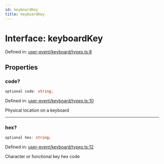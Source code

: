```yaml
---
id: keyboardKey
title: keyboardKey
---
```


<!-- DO NOT EDIT: this page is autogenerated from the type comments -->

# Interface: keyboardKey

Defined in: [user-event/keyboard/types.ts:8](https://github.com/crutchcorn/cli-testing-library/blob/main/packages/cli-testing-library/src/user-event/keyboard/types.ts#L8)

## Properties

### code?

```ts
optional code: string;
```

Defined in: [user-event/keyboard/types.ts:10](https://github.com/crutchcorn/cli-testing-library/blob/main/packages/cli-testing-library/src/user-event/keyboard/types.ts#L10)

Physical location on a keyboard

***

### hex?

```ts
optional hex: string;
```

Defined in: [user-event/keyboard/types.ts:12](https://github.com/crutchcorn/cli-testing-library/blob/main/packages/cli-testing-library/src/user-event/keyboard/types.ts#L12)

Character or functional key hex code
